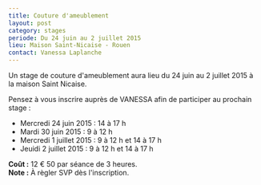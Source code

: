 ```yaml
---
title: Couture d'ameublement
layout: post
category: stages
periode: Du 24 juin au 2 juillet 2015
lieu: Maison Saint-Nicaise - Rouen
contact: Vanessa Laplanche
---
```


Un stage de couture d'ameublement aura lieu du 24 juin au 2 juillet 2015 à la maison Saint Nicaise.

Pensez à vous inscrire auprès de VANESSA afin de participer au prochain stage : 

  * Mercredi 24 juin 2015 : 14 à 17 h
  * Mardi 30 juin 2015 : 9 à 12 h
  * Mercredi 1 juillet 2015 : 9 à 12 h et 14 à 17 h
  * Jeuidi 2 juillet 2015 : 9 à 12 h et 14 à 17 h

**Coût :** 12 € 50 par séance de 3 heures.<br>
**Note :**  À règler SVP dès l'inscription.

